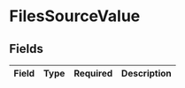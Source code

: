# FilesSourceValue


## Fields

| Field       | Type        | Required    | Description |
| ----------- | ----------- | ----------- | ----------- |